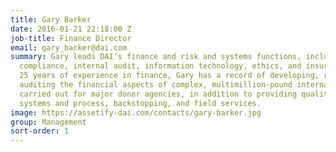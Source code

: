 ```yaml
---
title: Gary Barker
date: 2016-01-21 22:18:00 Z
job-title: Finance Director
email: gary_barker@dai.com
summary: Gary leads DAI’s finance and risk and systems functions, including contracting,
  compliance, internal audit, information technology, ethics, and insurance. With
  25 years of experience in finance, Gary has a record of developing, reviewing, and
  auditing the financial aspects of complex, multimillion-pound international projects
  carried out for major donor agencies, in addition to providing quality control,
  systems and process, backstopping, and field services.
image: https://assetify-dai.com/contacts/gary-barker.jpg
group: Management
sort-order: 1
---
```


